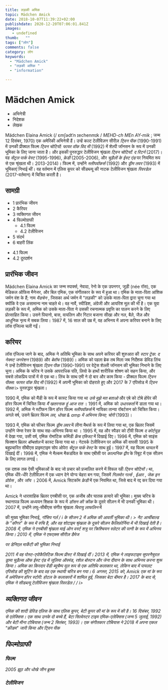 ```yaml
---
title: लड़की अमिक 
topic: Mädchen Amick
date: 2018-10-07T11:39:22+02:00
publishdate: 2020-12-20T07:06:01.841Z
images: 
   - undefined
thumb:   ""
tags: ["लोग"]
comments: false
category: लोग
keywords: 
  - "Mädchen Amick"
  - "लड़की अमिक "
  - "information"

---
```

<h1> Mädchen Amick </h1> <p> </p> <ul> <li> अभिनेत्री </li> <li> निदेशक </li> <li> लेखक </li> </ul> <p> Mädchen Elaina Amick (/ ɛmʃədtˈn ɪechenmɪk / <i> MEHD-ch MEn AY-mik </i>; जन्म 12 दिसंबर, 1970) एक अमेरिकी अभिनेत्री हैं। उन्हें कल्ट टेलीविज़न सीरीज़ <i> ट्विन पीक </i> (1990-1991) में उनकी प्रीक्वल फिल्म <i> ट्विन चोटियों: फायर वॉक विद मी </i> (1992) में शेल्पी जॉनसन के रूप में उनकी भूमिका के लिए जाना जाता है। और इसकी पुनरुद्धार टेलीविजन श्रृंखला <i> ट्विन चोटियाँ: द रिटर्न </i> (2017)। वह <i> सेंट्रल पार्क वेस्ट </i> (1995-1996), <i> फ्रेडी </i> (2005-2006), और <i> चुड़ैलों के ईस्ट एंड </i> पर नियमित रूप से एक श्रृंखला थी। 2013-2014)। फिल्म में, उन्होंने <i> स्लीपवॉकर्स </i> (1992) और <i> ड्रीम लवर </i> (1993) में भूमिकाएं निभाई थीं। वह वर्तमान में एलिस कूपर को सीडब्ल्यू की नाटक टेलीविजन श्रृंखला <i> रिवरडेल </i> (2017-वर्तमान) में चित्रित करती है। </p> <h2> सामग्री </h2> <ul> <li> 1 प्रारंभिक जीवन </li> <li> 2 कैरियर </li> <li> 3 व्यक्तिगत जीवन </li> <li> 4 फिल्मोग्राफी <ul> <li> 4.1 फिल्म </li> <li> 4.2 टेलीविजन </li> </ul> </li> <li> 5 संदर्भ </li> <li> 6 बाहरी लिंक </li> </ul> <ul> <li> 4.1 फिल्म </li> <li> 4.2 दूरदर्शन </li> </ul > <h2> प्रारंभिक जीवन </h2> <p> Mädchen Elaina Amick का जन्म स्पार्क्स, नेवादा, रेनो के एक उपनगर, जूडी (née रॉस), एक मेडिकल ऑफिस मैनेजर, और बिल एमिक, एक संगीतकार के रूप में हुआ था। एमिक के माता-पिता आंशिक जर्मन वंश के हैं; नाम <i> मैडचेन </i>, जिसका अर्थ जर्मन में "लड़की" को उसके माता-पिता द्वारा चुना गया था क्योंकि वे एक असामान्य नाम चाहते थे। वह नार्वे, स्वीडिश, अंग्रेजी और आयरिश मूल की भी है। एक युवा लड़की के रूप में, अमिक को उसके माता-पिता ने उसकी रचनात्मक प्रवृत्ति का पालन करने के लिए प्रोत्साहित किया। उसने पियानो, बास, वायलिन और गिटार बजाना सीखा और नल, बैले, जैज़ और आधुनिक नृत्य में सबक लिया। 1987 में, 16 साल की उम्र में, वह अभिनय में अपना करियर बनाने के लिए लॉस एंजिल्स चली गईं। </p> <h2> करियर </h2> <p> लॉस एंजिल्स जाने के बाद, अमिक ने अतिथि भूमिका के साथ अपने करियर की शुरुआत की <i> स्टार ट्रेक: द नेक्स्ट जनरेशन </i> (1989) और <i> बेवॉच </i> (1989)। अमिक को पहला ब्रेक तब मिला जब निर्देशक डेविड लिंच ने उन्हें टेलीविजन श्रृंखला <i> ट्विन पीक </i> (1990-1991) पर वेट्रेस शेल्ली जॉनसन की भूमिका निभाने के लिए चुना। अमिक के चरित्र ने उसके आपराधिक पति, लियो के हाथों शारीरिक शोषण को सहन किया, और सबसे लोकप्रिय पात्रों में से एक था। लिंच के साथ एमी ने दो बार और काम किया - प्रीक्वल फिल्म <i> ट्विन पीक्स: फायर वॉक विद मी </i> (1992) में अपनी भूमिका को दोहराते हुए और 2017 के 7 एपिसोड में <i> ट्विन पीक्स </i> i> पुनरुद्धार श्रृंखला। </p> <p> 1990 में, एमिक को मैंडी के रूप में कास्ट किया गया था <i> उसे मुझे मत बताओ </i> और एबे को टोबे होपेर की हॉरर फिल्म में चित्रित किया <i> मैं खतरनाक हूं आज रात </i>। 1991 में, अमिक को <i> उधारकर्ता </i> में डाला गया था। 1992 में, अमिक ने स्टीफन किंग हॉरर फिल्म <i> स्लीपवॉकर्स </i> में नायिका तान्या रॉबर्टसन को चित्रित किया। अगले वर्ष, उसने थ्रिलर फिल्म <i> लव, धोखा & amp में अभिनय किया; चोरी </i> (1993)। </p> <p> 1993 में, एमिक को फीचर फिल्म <i> ड्रीम लवर </i> में लीना मैथर्स के रूप में लिया गया था, एक थ्रिलर जिसमें उन्होंने जेम्स रेसर के साथ सह-अभिनय किया था । 1995 में, वह और स्पैडर को टीवी फिल्म <i> द कोर्टयूड </i> में देखा गया, उसी वर्ष, एमिक रोमांटिक कॉमेडी <i> फ्रेंच एक्जिट </i> में दिखाई दिए। 1996 में, एमिक को साइंस फिक्शन थ्रिलर <i> बॉम्बशेल </i> में कास्ट किया गया था। नेटवर्क टेलीविजन पर अमिक की वापसी 1995 के बहुप्रचारित सीबीएस प्राइमटाइम सोप ओपेरा <i> सेंट्रल पार्क वेस्ट </i> के साथ हुई। 1997 में, वह फिल्म <i> घायल </i> में दिखाई दीं। 1998 में, एमिक ने मैल्कम मैकडॉवेल के साथ एबीसी पर <i> काल्पनिक द्वीप </i> के रिबूट में एक सीज़न के लिए लागत लगाई। </p> <p> एक दशक तक ऐसी भूमिकाओं के बाद जो प्रचार को प्रज्वलित करने में विफल रही <i> ट्विन चोटियों। </i> था, एमिक धीरे-धीरे टेलीविज़न में एक ध्यान देने योग्य चेहरा बन गया, जिसमें <i> गिलमोर गर्ल्स </i>, <i> ईआर </i>, <i> जेक इन प्रोग्रेस </i>, और <i> जॉय </i>। 2006 में, Amick सिटकॉम <i> फ्रेडी </i> में एक नियमित था, जिसे बाद में रद्द कर दिया गया था। </p> <p> Amick ने धारावाहिक थ्रिलर <i: किडनैप्ड </i के कई एपिसोड में अतिथि भूमिका निभाई। > एनबीसी पर, एक अजीब और घातक हत्यारे की भूमिका। मुख्य चरित्र के स्थानापन्न फिल्म अध्ययन शिक्षक के रूप में <i> डॉसन की क्रीक </i> के दूसरे सीज़न में भी उनकी भूमिका थी। 2007 में, उन्होंने लघु-सीबीएस संगीत श्रृंखला <i> चिरायु लाफलिन </i> में </i> </p> <p> की मुख्य भूमिका निभाई, <i> गॉसिप गर्ल / i के सीजन 2 में अमिक की आवर्ती भूमिका थी। > नैट आर्चीबाल्ड के "कौगर" के रूप में रुचि है, और वह शोटाइम श्रृंखला के दूसरे सीज़न <i> कैलिफ़ोर्निया </i> में भी दिखाई देती है। 2008 में, एमिक ने एनबीसी श्रृंखला <i> माई ओन वर्स्ट शत्रु </i> पर क्रिश्चियन स्लेटर की पत्नी के रूप में अभिनय किया। 2010 में, एमिक ने एफएक्स सीरीज़ <i> डैमेज </i> </p> पर डेनिएल मार्केटी की भूमिका निभाई <p> 2011 में वह पोस्ट-एपोकैलिटिक फिल्म <i> प्रीस्ट </i> में दिखाई दीं। 2013 में, एमिक ने लाइफटाइम सुपरनैचुरल ड्रामा <i> चुड़ैल्स ऑफ ईस्ट एंड </i> में जूलिया ऑरमंड, रशेल बोस्टन और जेना दीवान के साथ अभिनय करना शुरू किया। अमिक का किरदार वेंडी ब्यूचैम्प मूल रूप से एक अतिथि कलाकार था, लेकिन बाद में पायलट एपिसोड की शूटिंग के बाद वह एक स्थायी चरित्र बन गया। 6 अगस्त, 2015 को, Amick एक मां के रूप में <i> अमेरिकन हॉरर स्टोरी: होटल </i> के कलाकारों में शामिल हुई, जिसका बेटा बीमार है। 2017 के बाद से, एमिक ने सीडब्ल्यू टेलीविजन श्रृंखला <i> रिवरडेल / / i> </p> <h2> व्यक्तिगत जीवन </h2> <p> एमिक की शादी डेविड एलिस के साथ एलिस कूपर, बेटी कूपर की मां के रूप में की है। 16 दिसंबर, 1992 से एलेक्सिस। एक साथ उनके दो बच्चे हैं, बेटा सिल्वेस्टर टाइम एमिक-एलेक्सिस (जन्म 5 जुलाई, 1992) और बेटी मीना टोबियास (जन्म 2 सितंबर, 1993)। एक संगीतकार टोबियास ने 2018 में अपना एकल "फ्रीडम" जारी किया और <i> ट्विन पीक </i> </p> <h2> फिल्मोग्राफी </h2> <h3> फिल्म </h3 के लिए श्रद्धांजलि देते हुए एक संगीत वीडियो फिल्माया। > <p> 2005 <i> झूठ और धोखे </i> जीन ब्रुक्स </p> <h3> टेलीविजन </h3> 